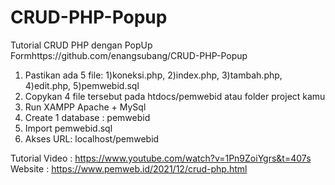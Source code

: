 # CRUD-PHP-Popup
Tutorial CRUD PHP dengan PopUp Formhttps://github.com/enangsubang/CRUD-PHP-Popup

1. Pastikan ada 5 file: 1)koneksi.php, 2)index.php, 3)tambah.php, 4)edit.php, 5)pemwebid.sql
2. Copykan 4 file tersebut pada htdocs/pemwebid atau folder project kamu
3. Run XAMPP Apache + MySql
4. Create 1 database : pemwebid
5. Import pemwebid.sql
6. Akses URL: localhost/pemwebid

Tutorial Video : https://www.youtube.com/watch?v=1Pn9ZoiYgrs&t=407s
Website : https://www.pemweb.id/2021/12/crud-php.html
